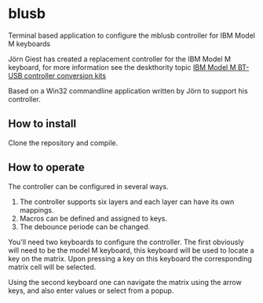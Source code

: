 # blusb
Terminal based application to configure the mblusb controller for IBM Model M keyboards

Jörn Giest has created a replacement controller for the IBM Model M keyboard, for more information see the deskthority topic 
[IBM Model M BT-USB controller conversion kits](https://deskthority.net/viewtopic.php?f=55&t=17388)

Based on a Win32 commandline application written by Jörn to support his controller.

## How to install

Clone the repository and compile.

## How to operate

The controller can be configured in several ways. 

1. The controller supports six layers and each layer can have its own mappings.
2. Macros can be defined and assigned to keys.
3. The debounce periode can be changed.

You'll need two keyboards to configure the controller. The first obviously will need to be the model 
M keyboard, this keyboard will be used to locate a key on the matrix. Upon pressing a key on this keyboard 
the corresponding matrix cell will be selected.

Using the second keyboard one can navigate the matrix using the arrow keys, and also enter values or select from a popup.

